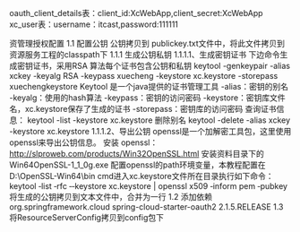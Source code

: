 oauth_client_details表：client_id:XcWebApp,client_secret:XcWebApp
xc_user表：username：itcast,password:111111


资管理授权配置
1.1 配置公钥
    公钥拷贝到 publickey.txt文件中，将此文件拷贝到资源服务工程的classpath下
    1.1.1 生成公钥私钥
        1.1.1.1、生成密钥证书
            下边命令生成密钥证书，采用RSA 算法每个证书包含公钥和私钥
            keytool -genkeypair -alias xckey -keyalg RSA -keypass xuecheng -keystore xc.keystore -storepass
            xuechengkeystore
            Keytool 是一个java提供的证书管理工具
            -alias：密钥的别名
            -keyalg：使用的hash算法
            -keypass：密钥的访问密码
            -keystore：密钥库文件名，xc.keystore保存了生成的证书
            -storepass：密钥库的访问密码
            查询证书信息：
            keytool -list -keystore xc.keystore
            删除别名
            keytool -delete -alias xckey -keystore xc.keystore
        1.1.1.2、导出公钥
            openssl是一个加解密工具包，这里使用openssl来导出公钥信息。
            安装 openssl：http://slproweb.com/products/Win32OpenSSL.html
            安装资料目录下的Win64OpenSSL-1_1_0g.exe
            配置openssl的path环境变量，本教程配置在D:\OpenSSL-Win64\bin
            cmd进入xc.keystore文件所在目录执行如下命令：
                keytool ‐list ‐rfc ‐‐keystore xc.keystore | openssl x509 ‐inform pem ‐pubkey
            将生成的公钥拷贝到文本文件中，合并为一行
1.2 添加依赖
<dependency>
    <groupId>org.springframework.cloud</groupId>
    <artifactId>spring-cloud-starter-oauth2</artifactId>
    <version>2.1.5.RELEASE</version>
</dependency>
1.3 将ResourceServerConfig拷贝到config包下